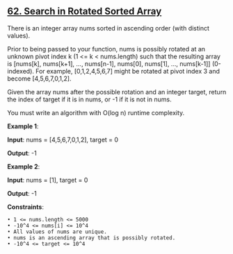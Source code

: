 <h2><a href="https://leetcode.com/problems/search-in-rotated-sorted-array/description/">62. Search in Rotated Sorted Array</a></h2>

There is an integer array nums sorted in ascending order (with distinct values).

Prior to being passed to your function, nums is possibly rotated at an unknown pivot index k (1 <= k < nums.length) such that the resulting array is [nums[k], nums[k+1], ..., nums[n-1], nums[0], nums[1], ..., nums[k-1]] (0-indexed). For example, [0,1,2,4,5,6,7] might be rotated at pivot index 3 and become [4,5,6,7,0,1,2].

Given the array nums after the possible rotation and an integer target, return the index of target if it is in nums, or -1 if it is not in nums.

You must write an algorithm with O(log n) runtime complexity.

**Example 1**:

**Input**: nums = [4,5,6,7,0,1,2], target = 0

**Output**: -1

**Example 2**:

**Input**: nums = [1], target = 0

**Output**: -1

**Constraints**:

    • 1 <= nums.length <= 5000
    • -10^4 <= nums[i] <= 10^4
    • All values of nums are unique.
    • nums is an ascending array that is possibly rotated.
    • -10^4 <= target <= 10^4
